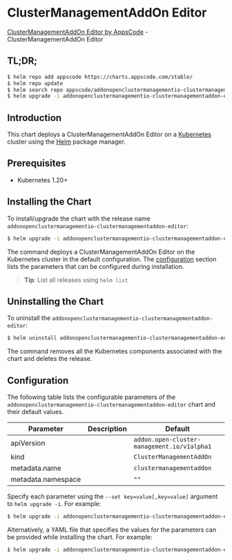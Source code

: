 # ClusterManagementAddOn Editor

[ClusterManagementAddOn Editor by AppsCode](https://appscode.com) - ClusterManagementAddOn Editor

## TL;DR;

```bash
$ helm repo add appscode https://charts.appscode.com/stable/
$ helm repo update
$ helm search repo appscode/addonopenclustermanagementio-clustermanagementaddon-editor --version=v0.20.0
$ helm upgrade -i addonopenclustermanagementio-clustermanagementaddon-editor appscode/addonopenclustermanagementio-clustermanagementaddon-editor -n default --create-namespace --version=v0.20.0
```

## Introduction

This chart deploys a ClusterManagementAddOn Editor on a [Kubernetes](http://kubernetes.io) cluster using the [Helm](https://helm.sh) package manager.

## Prerequisites

- Kubernetes 1.20+

## Installing the Chart

To install/upgrade the chart with the release name `addonopenclustermanagementio-clustermanagementaddon-editor`:

```bash
$ helm upgrade -i addonopenclustermanagementio-clustermanagementaddon-editor appscode/addonopenclustermanagementio-clustermanagementaddon-editor -n default --create-namespace --version=v0.20.0
```

The command deploys a ClusterManagementAddOn Editor on the Kubernetes cluster in the default configuration. The [configuration](#configuration) section lists the parameters that can be configured during installation.

> **Tip**: List all releases using `helm list`

## Uninstalling the Chart

To uninstall the `addonopenclustermanagementio-clustermanagementaddon-editor`:

```bash
$ helm uninstall addonopenclustermanagementio-clustermanagementaddon-editor -n default
```

The command removes all the Kubernetes components associated with the chart and deletes the release.

## Configuration

The following table lists the configurable parameters of the `addonopenclustermanagementio-clustermanagementaddon-editor` chart and their default values.

|     Parameter      | Description |                        Default                         |
|--------------------|-------------|--------------------------------------------------------|
| apiVersion         |             | <code>addon.open-cluster-management.io/v1alpha1</code> |
| kind               |             | <code>ClusterManagementAddOn</code>                    |
| metadata.name      |             | <code>clustermanagementaddon</code>                    |
| metadata.namespace |             | <code>""</code>                                        |


Specify each parameter using the `--set key=value[,key=value]` argument to `helm upgrade -i`. For example:

```bash
$ helm upgrade -i addonopenclustermanagementio-clustermanagementaddon-editor appscode/addonopenclustermanagementio-clustermanagementaddon-editor -n default --create-namespace --version=v0.20.0 --set apiVersion=addon.open-cluster-management.io/v1alpha1
```

Alternatively, a YAML file that specifies the values for the parameters can be provided while
installing the chart. For example:

```bash
$ helm upgrade -i addonopenclustermanagementio-clustermanagementaddon-editor appscode/addonopenclustermanagementio-clustermanagementaddon-editor -n default --create-namespace --version=v0.20.0 --values values.yaml
```
